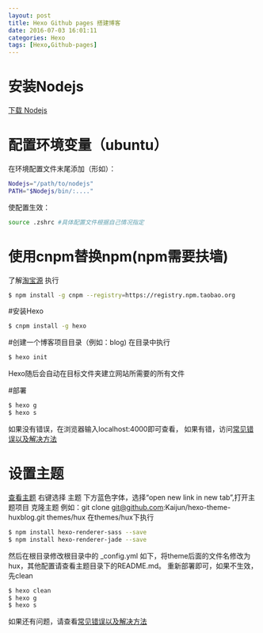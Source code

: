 ```yaml
---
layout: post
title: Hexo Github pages 搭建博客
date: 2016-07-03 16:01:11
categories: Hexo
tags: [Hexo,Github-pages]
---
```


# 安装Nodejs
[下载 Nodejs ](https://nodejs.org/en/)

# 配置环境变量（ubuntu）

在环境配置文件末尾添加（形如）：
```bash
Nodejs="/path/to/nodejs"   
PATH="$Nodejs/bin/:...."  
```
使配置生效：
```bash
source .zshrc #具体配置文件根据自己情况指定
```
# 使用cnpm替换npm(npm需要扶墙)
了解[淘宝源](https://npm.taobao.org)
执行
```bash
$ npm install -g cnpm --registry=https://registry.npm.taobao.org
```
#安装Hexo
```bash
$ cnpm install -g hexo
```
#创建一个博客项目目录（例如：blog)
在目录中执行
```bash
$ hexo init
```
Hexo随后会自动在目标文件夹建立网站所需要的所有文件

#部署
```bash
$ hexo g
$ hexo s
```
如果没有错误，在浏览器输入localhost:4000即可查看，
如果有错，访问[常见错误以及解决方法](https://hexo.io/docs/troubleshooting.html)

# 设置主题
[查看主题](https://hexo.io/themes)
右键选择 主题 下方蓝色字体，选择“open new link in new tab”,打开主题项目
克隆主题 例如：git clone git@github.com:Kaijun/hexo-theme-huxblog.git themes/hux
在themes/hux下执行
```bash
$ npm install hexo-renderer-sass --save
$ npm install hexo-renderer-jade --save
```
然后在根目录修改根目录中的 _config.yml 如下，将theme后面的文件名修改为hux，其他配置请查看主题目录下的README.md。
重新部署即可，如果不生效，先clean
```bash
$ hexo clean
$ hexo g
$ hexo s
```
如果还有问题，请查看[常见错误以及解决方法](https://hexo.io/docs/troubleshooting.html)
